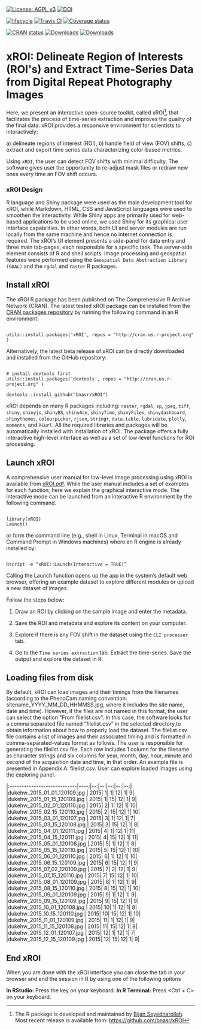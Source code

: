 [![License: AGPL v3](https://img.shields.io/badge/License-AGPL%20v3-blue.svg)](https://www.gnu.org/licenses/agpl-3.0) 
[![DOI](https://zenodo.org/badge/DOI/10.5281/zenodo.1204366.svg)](https://doi.org/10.5281/zenodo.1204366) 

[![lifecycle](https://img.shields.io/badge/lifecycle-maturing-blue.svg)](https://www.tidyverse.org/lifecycle/#maturing) 
[![Travis CI](https://travis-ci.org/bnasr/xROI.svg?branch=master)](https://travis-ci.org/bnasr/xROI) 
[![Coverage status](https://codecov.io/gh/bnasr/xROI/branch/master/graph/badge.svg)](https://codecov.io/github/bnasr/xROI?branch=master) 

[![CRAN status](http://www.r-pkg.org/badges/version-last-release/xROI)](https://cran.r-project.org/package=xROI) 
[![Downloads](http://cranlogs.r-pkg.org/badges/xROI?color=brightgreen)](http://www.r-pkg.org/pkg/xROI) 
[![Downloads](http://cranlogs.r-pkg.org/badges/grand-total/xROI?color=brightgreen)](http://www.r-pkg.org/pkg/xROI) 


# xROI: Delineate Region of Interests (ROI's) and Extract Time-Series Data from Digital Repeat Photography Images


Here, we present an interactive open-source toolkit, called xROI[^*], that facilitates the process of time-series extraction and improves the quality of the final data. xROI provides a responsive environment for scientists to interactively:

a) delineate regions of interest (ROI), 
b) handle field of view (FOV) shifts, 
c) extract and export time series data characterizing color-based metrics.

Using `xROI`, the user can detect FOV shifts with minimal difficulty. The software gives user the opportunity to re-adjust mask files or redraw new ones every time an FOV shift occurs.

### xROI Design
R language and Shiny package were used as the main development tool for xROI, while Markdown, HTML, CSS and JavaScript languages were used to smoothen the interactivity. While Shiny apps are primarily used for web-based applications to be used online, we used Shiny for its graphical user interface capabilities. In other words, both UI and server modules are run locally from the same machine and hence no internet connection is required. The xROI’s UI element presents a side-panel for data entry and three main tab-pages, each responsible for a specific task. The server-side element consists of R and shell scripts. Image processing and geospatial features were performed using the `Geospatial Data Abstraction Library (GDAL)` and the `rgdal` and `raster` R packages. 


## Install xROI
The xROI R package has been published on The Comprehensive R Archive Network (CRAN). The latest tested xROI package can be installed from the <a href="https://cran.r-project.org/package=xROI">CRAN packages repository</a> by running the following command in an R environment:

```{r, echo=TRUE, eval=FALSE}

utils::install.packages('xROI', repos = "http://cran.us.r-project.org" )

```

Alternatively, the latest beta release of xROI can be directly downloaded and installed from the GitHub repository:
```{r, echo=TRUE, eval=FALSE}

# install devtools first
utils::install.packages('devtools', repos = "http://cran.us.r-project.org" )

devtools::install_github("bnasr/xROI")

```

xROI depends on many R packages including: `raster`, `rgdal`, `sp`, `jpeg`, `tiff`, `shiny`, `shinyjs`, `shinyBS`, `shinyAce`, `shinyTime`, `shinyFiles`, `shinydashboard`, `shinythemes`, `colourpicker`, `rjson`, `stringr`, `data.table`, `lubridate`, `plotly`, `moments`, and `RCurl`. All the required libraries and packages will be automatically installed with installation of xROI. The package offers a fully interactive high-level interface as well as a set of low-level functions for ROI processing. 


## Launch xROI

A comprehensive user manual for low-level image processing using xROI is available from <a href="https://cran.r-project.org/package=xROI/xROI.pdf">xROI.pdf</a>. While the user manual includes a set of examples for each function; here we explain the graphical interactive mode. The interactive mode can be launched from an interactive R environment by the following command.

```{r, echo=TRUE, eval=FALSE}

library(xROI)
Launch()

```

or form the command line (e.g., shell in Linux, Terminal in macOS and Command Prompt in Windows machines) where an R engine is already installed by:

```{r, echo=TRUE, eval=FALSE}

Rscript -e “xROI::Launch(Interactive = TRUE)”

```

Calling the Launch function opens up the app in the system’s default web browser, offering an example dataset to explore different modules or upload a new dataset of images. 



Follow the steps below:

1. Draw an ROI by clicking on the sample image and enter the metadata. 

2. Save the ROI and metadata and explore its content on your computer.

3. Explore if there is any FOV shift in the dataset using the `CLI processer` tab.

4. Go to the `Time series extraction` tab. Extract the time-series. Save the output and explore the dataset in R.


## Loading files from disk
By default, xROI can load images and their timings from the filenames (according to the PhenoCam naming convention: sitename_YYYY_MM_DD_HHMMSS.jpg, where it includes the site name, date and time). However, if the files are not named in this format, the user can select the option "From filelist.csv". In this case, the software looks for a comma separated file named “filelist.csv” in the selected directory,to obtain information about how to properly load the dataset. The filelist.csv file contains a list of images and their associated timing and is formatted in comma-separated-values format as follows. The user is responsible for generating the filelist.csv file. Each row includes 1 column for the filename as character strings and six columns for year, month, day, hour, minute and second of the acquisition date and time, in that order. An example file is presented in Appendix A: filelist.csv. User can explore loaded images using the exploring panel.

|:----------------------------|----:|--:|--:|--:|--:|--:|
|dukehw_2015_01_01_120109.jpg | 2015|  1|  1| 12|  1|  9|
|dukehw_2015_01_15_120109.jpg | 2015|  1| 15| 12|  1|  9|
|dukehw_2015_02_01_120110.jpg | 2015|  2|  1| 12|  1| 10|
|dukehw_2015_02_15_120110.jpg | 2015|  2| 15| 12|  1| 10|
|dukehw_2015_03_01_120107.jpg | 2015|  3|  1| 12|  1|  7|
|dukehw_2015_03_15_120108.jpg | 2015|  3| 15| 12|  1|  8|
|dukehw_2015_04_01_120111.jpg | 2015|  4|  1| 12|  1| 11|
|dukehw_2015_04_15_120111.jpg | 2015|  4| 15| 12|  1| 11|
|dukehw_2015_05_01_120108.jpg | 2015|  5|  1| 12|  1|  8|
|dukehw_2015_05_15_120110.jpg | 2015|  5| 15| 12|  1| 10|
|dukehw_2015_06_01_120110.jpg | 2015|  6|  1| 12|  1| 10|
|dukehw_2015_06_15_120109.jpg | 2015|  6| 15| 12|  1|  9|
|dukehw_2015_07_02_120109.jpg | 2015|  7|  2| 12|  1|  9|
|dukehw_2015_07_15_120110.jpg | 2015|  7| 15| 12|  1| 10|
|dukehw_2015_08_01_120109.jpg | 2015|  8|  1| 12|  1|  9|
|dukehw_2015_08_15_120110.jpg | 2015|  8| 15| 12|  1| 10|
|dukehw_2015_09_01_120109.jpg | 2015|  9|  1| 12|  1|  9|
|dukehw_2015_09_15_120109.jpg | 2015|  9| 15| 12|  1|  9|
|dukehw_2015_10_01_120108.jpg | 2015| 10|  1| 12|  1|  8|
|dukehw_2015_10_15_120110.jpg | 2015| 10| 15| 12|  1| 10|
|dukehw_2015_11_01_120109.jpg | 2015| 11|  1| 12|  1|  9|
|dukehw_2015_11_15_120108.jpg | 2015| 11| 15| 12|  1|  8|
|dukehw_2015_12_01_120107.jpg | 2015| 12|  1| 12|  1|  7|
|dukehw_2015_12_15_120109.jpg | 2015| 12| 15| 12|  1|  9|

## End xROI

When you are done with the xROI interface you can close the tab in your browser 
and end the session in R by using one of the following opitons

**In RStudio:** Press the <Esc> key on your keyboard.
**In R Terminal:** Press <Ctrl + C> on your keyboard.




[^*]: The R package is developed and maintained by <a href="https://bnasr.github.io/">Bijan Seyednarollah</a>. Most recent release is available from: https://github.com/bnasr/xROI
